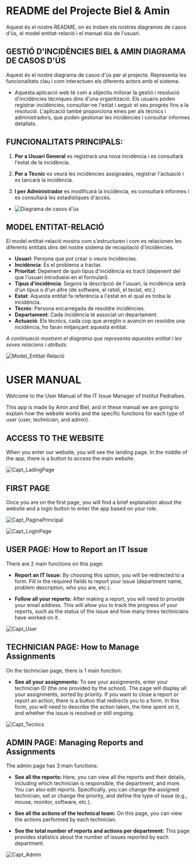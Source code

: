 # README del Projecte Biel & Amin

Aquest és el nostre README, on es troben els nostres diagrames de casos d'ús, el model entitat-relació i el manual dús de l'usuari.
  

## GESTIÓ D'INCIDÈNCIES BIEL & AMIN DIAGRAMA DE CASOS D'ÚS
Aquest és el nostre diagrama de casos d'ús per al projecte. Representa les funcionalitats clau i com interactuen els diferents actors amb el sistema.
- Aquesta aplicació web té com a objectiu millorar la gestió i resolució d'incidències tècniques dins d'una organització. Els usuaris poden registrar incidències, consultar-ne l'estat i seguir el seu progrés fins a la resolució. L'aplicació també proporciona eines per als tècnics i administradors, que poden gestionar les incidències i consultar informes detallats.


## FUNCIONALITATS PRINCIPALS:

1. **Per a Usuari General** es registrarà una nova incidència i es consultarà l'estat de la incidència.

2. **Per a Tècnic** es veurà les incidències assignades, registrar l'actuació i es tancarà la incidència.

3. **I per Administrador** es modificarà la incidència, es consultarà informes i es consultarà les estadístiques d'accés.

- ![Diagrama de casos d'ús ](https://github.com/user-attachments/assets/c2808011-e8ff-43b2-9f52-ec7b65faeafb)


## MODEL ENTITAT-RELACIÓ

El model entitat-relació mostra com s'estructuren i com es relacionen les diferents entitats dins del nostre sistema de recopilació d'incidències.

- **Usuari**: Persona que pot crear o veure incidències.  
- **Incidència**: És el problema a tractar.  
- **Prioritat**: Depenent de quin tipus d'incidència es tracti (depenent del que l'usuari introdueixi en el formulari).  
- **Tipus d'incidència**: Segons la descripció de l'usuari, la incidència serà d'un tipus o d'un altre (de software, el ratolí, el teclat, etc.)  
- **Estat**: Aquesta entitat fa referència a l'estat en el qual es troba la incidència.  
- **Tècnic**: Persona encarregada de resoldre incidències.  
- **Departament**: Cada incidència té associat un departament.  
- **Actuació**: Els tècnics, cada cop que arreglin o avancin en resoldre una incidència, ho faran mitjançant aquesta entitat.  

*A continuació mostrem el diagrama que representa aquestes entitat i les seves relacions i atributs.*

![Model_Entitat-Relació](php/img/Model_Entitat-Relació.png)

# USER MANUAL
Welcome to the User Manual of the IT Issue Manager of Institut Pedralbes.

This app is made by Amin and Biel, and in these manual we are going to explain how the website works and the specific functions for each type of user (user, technician, and admin).

## ACCESS TO THE WEBSITE
When you enter our website, you will see the landing page. In the middle of the app, there is a button to access the main website.

![Capt_LadingPage](php/img/Captura_LandingPage.png)


## FIRST PAGE
Once you are on the first page, you will find a brief explanation about the website and a login button to enter the app based on your role.

![Capt_PaginaPrincipal](php/img/Captura_PrimeraPag.png)

![Capt_LoginPage](php/img/Captura_LoginPage.png)

## USER PAGE: How to Report an IT Issue
There are 2 main functions on this page:
- **Report an IT Issue:**
 By choosing this option, you will be redirected to a form. Fill in the required fields to report your issue (department name, problem description, who you are, etc.).

- **Follow all your reports:**
 After making a report, you will need to provide your email address. This will allow you to track the progress of your reports, such as the status of the issue and how many times technicians have worked on it.

![Capt_User](php/img/Captura_User.png)


## TECHNICIAN PAGE: How to Manage Assignments
On the technician page, there is 1 main function:
- **See all your assignments:**
 To see your assignments, enter your technician ID (the one provided by the school). The page will display all your assignments, sorted by priority.
 If you want to close a report or report an action, there is a button that redirects you to a form. In this form, you will need to describe the action taken, the time spent on it, and whether the issue is resolved or still ongoing.

![Capt_Tecnics](php/img/Captura_Tecnics.png)

## ADMIN PAGE: Managing Reports and Assignments
The admin page has 3 main functions:
- **See all the reports:**
 Here, you can view all the reports and their details, including which technician is responsible, the department, and more. You can also edit reports. Specifically, you can change the assigned technician, set or change the priority, and define the type of issue (e.g., mouse, monitor, software, etc.).

- **See all the actions of the technical team:**
 On this page, you can view the actions performed by each technician.

- **See the total number of reports and actions per department:**
 This page provides statistics about the number of issues reported by each department.

![Capt_Admin](php/img/Captura_Admin.png)